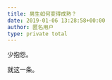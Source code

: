 ```yaml
---
title: 男生如何变得成熟？
date: 2019-01-06 13:28:58+00:00
author: 匿名用户
type: private total
---
```

少抱怨。

就这一条。


